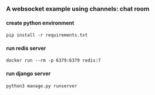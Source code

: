 ### A websocket example using channels: chat room

#### create python environment
```
pip install -r requirements.txt
```
#### run redis server
```
docker run --rm -p 6379:6379 redis:7
```
#### run django server
```
python3 manage.py runserver
```